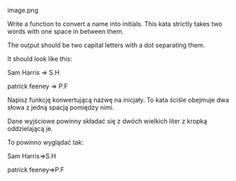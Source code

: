 image.png

Write a function to convert a name into initials. This kata strictly takes two words with one space in between them.

The output should be two capital letters with a dot separating them.

It should look like this:

Sam Harris => S.H

patrick feeney => P.F

Napisz funkcję konwertującą nazwę na inicjały. To kata ściśle obejmuje dwa słowa z jedną spacją pomiędzy nimi.

Dane wyjściowe powinny składać się z dwóch wielkich liter z kropką oddzielającą je.

To powinno wyglądać tak:

Sam Harris=>S.H

patrick feeney=>P.F